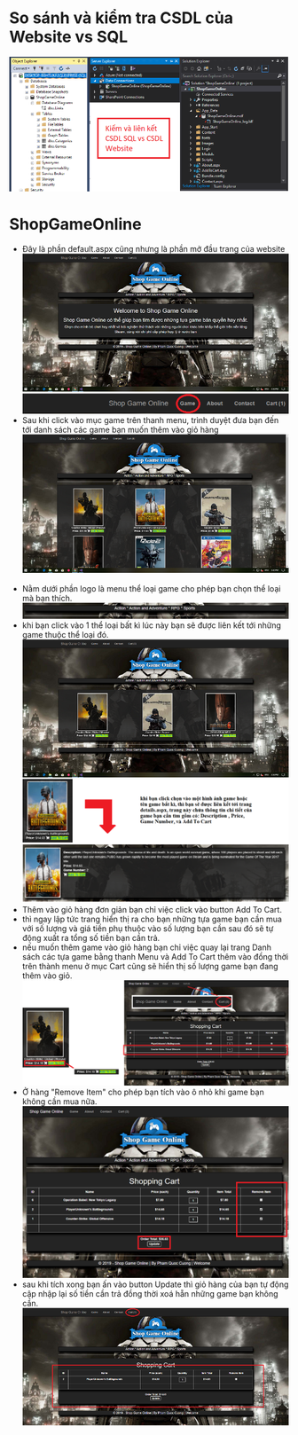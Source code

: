# So sánh và kiểm tra CSDL của Website vs SQL
<img src="https://raw.githubusercontent.com/panadorado/ShopGameOnline/master/image/SQLvsWEBSITE.PNG" border="0"/></br>

# ShopGameOnline

* Đây là phần default.aspx cũng nhưng là phần mở đầu trang của website
<img src="https://raw.githubusercontent.com/panadorado/ShopGameOnline/master/image/Capture1.PNG" border="0"/></br>
<img src="https://raw.githubusercontent.com/panadorado/ShopGameOnline/master/image/Capture2.PNG" border="0"/></br>
* Sau khi click vào mục game trên thanh menu, trình duyệt đưa bạn đến tới danh sách các game bạn muốn thêm vào giỏ hàng</br>
<img src="https://raw.githubusercontent.com/panadorado/ShopGameOnline/master/image/Capture2-2.PNG" border="0"/></br></br>
* Nằm dưới phần logo là menu thể loại game cho phép bạn chọn thể loại mà bạn thích.</br>
<img src="https://raw.githubusercontent.com/panadorado/ShopGameOnline/master/image/Capture3.PNG" border="0"/></br>
* khi bạn click vào 1 thể loại bất kì lúc này bạn sẽ được liên kết tới những game thuộc thể loại đó.</br>
<img src="https://raw.githubusercontent.com/panadorado/ShopGameOnline/master/image/Capture3-3.PNG" border="0"/></br>
<img src="https://raw.githubusercontent.com/panadorado/ShopGameOnline/master/image/Capture4.PNG" border="0"/></br>
* Thêm vào giỏ hàng đơn giản bạn chỉ việc click vào button Add To Cart.</br>
* thì ngay lập tức trang hiển thị ra cho bạn những tựa game bạn cần mua với số lượng và giá tiền phụ thuộc vào số lượng bạn cần sau đó sẽ tự động xuất ra tổng số tiền bạn cần trả.
* nếu muốn thêm game vào giỏ hàng bạn chỉ việc quay lại trang Danh sách các tựa game bằng thanh Menu và Add To Cart thêm vào đồng thời trên thành menu ở mục Cart cũng sẽ hiển thị số lượng game bạn đang thêm vào giỏ.</br>
<img src="https://raw.githubusercontent.com/panadorado/ShopGameOnline/master/image/Capture5.PNG" border="0"/></br>
* Ở hàng "Remove Item" cho phép bạn tích vào ô nhỏ khi game bạn không cần mua nữa.</br>
<img src="https://raw.githubusercontent.com/panadorado/ShopGameOnline/master/image/Capture6.PNG" border="0"/></br>
* sau khi tích xong bạn ấn vào button Update thì giỏ hàng của bạn tự động cập nhập lại số tiền cần trả đồng thời
xoá hẵn những game bạn không cần.</br>
<img src="https://raw.githubusercontent.com/panadorado/ShopGameOnline/master/image/Capture7.PNG" border="0"/></br>


